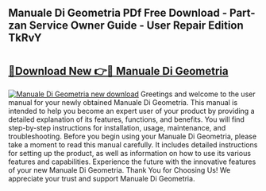 ## Manuale Di Geometria PDf Free Download - Part-zan Service Owner Guide - User Repair Edition TkRvY

# <h2><a href="http://cf25317.oget.top/?id=Manuale+Di+Geometria">🔗Download New 👉🔴 Manuale Di Geometria</a></h2>

[![Manuale Di Geometria new download](https://i.imgur.com/5g1atiW.png)](http://cf25317.oget.top/?id=Manuale+Di+Geometria)
Greetings and welcome to the user manual for your newly obtained Manuale Di Geometria. This manual is intended to help you become an expert user of your product by providing a detailed explanation of its features, functions, and benefits. You will find step-by-step instructions for installation, usage, maintenance, and troubleshooting. Before you begin using your Manuale Di Geometria, please take a moment to read this manual carefully. It includes detailed instructions for setting up the product, as well as information on how to use its various features and capabilities. Experience the future with the innovative features of your new Manuale Di Geometria. Thank You for Choosing Us! We appreciate your trust and support Manuale Di Geometria.
